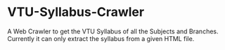 # VTU-Syllabus-Crawler
A Web Crawler to get the VTU Syllabus of all the Subjects and Branches.
Currently it can only extract the syllabus from a given HTML file.
